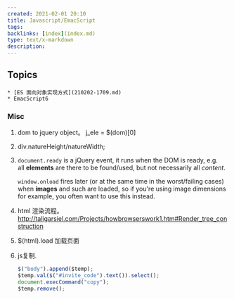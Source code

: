 ```yaml
---
created: 2021-02-01 20:10
title: Javascript/EmacScript
tags:
backlinks: [index](index.md)
type: text/x-markdown
description: 
---
```

## Topics
	* [ES 面向对象实现方式](210202-1709.md)
	* EmacScript6

### Misc

1. dom to jquery object。 j_ele = $(dom)[0]

2. div.natureHeight/natureWidth;

3. `document.ready` is a jQuery event, it runs when the DOM is ready, e.g. all **elements** are there to be found/used, but not necessarily all *content*.

   `window.onload` fires later (or at the same time in the worst/failing cases) when **images** and such are loaded, so if you're using image dimensions for example, you often want to use this instead.

4. html 渲染流程。http://taligarsiel.com/Projects/howbrowserswork1.htm#Render_tree_construction

5. $(html).load 加载页面

6. js复制.
   ```javascript
   $("body").append($temp);
   $temp.val($("#invite_code").text()).select();
   document.execCommand("copy");
   $temp.remove();
   ```
